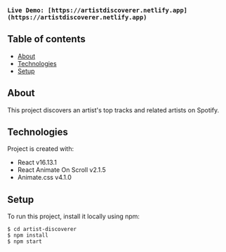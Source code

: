 ### `Live Demo: [https://artistdiscoverer.netlify.app](https://artistdiscoverer.netlify.app)`

## Table of contents

- [About](#about)
- [Technologies](#technologies)
- [Setup](#setup)

## About

This project discovers an artist's top tracks and related artists on Spotify.

## Technologies

Project is created with:

- React v16.13.1
- React Animate On Scroll v2.1.5
- Animate.css v4.1.0

## Setup

To run this project, install it locally using npm:

```
$ cd artist-discoverer
$ npm install
$ npm start
```
